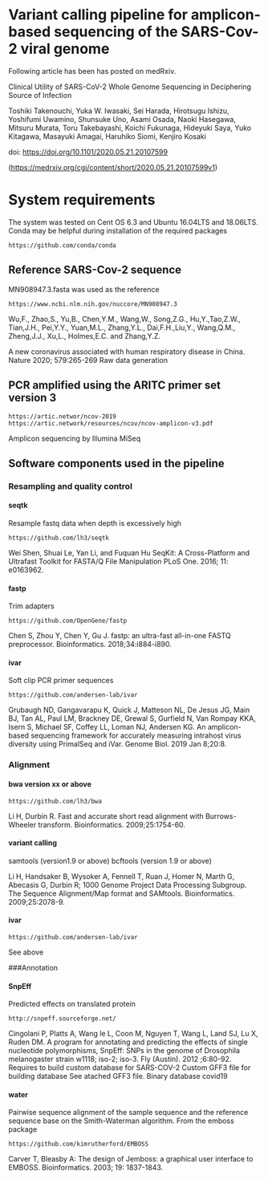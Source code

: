 Variant calling pipeline for amplicon-based sequencing of the SARS-Cov-2 viral genome
===========

Following article has been has posted on medRxiv.

Clinical Utility of SARS-CoV-2 Whole Genome Sequencing in Deciphering Source of Infection

Toshiki Takenouchi, Yuka W. Iwasaki, Sei Harada, Hirotsugu Ishizu, Yoshifumi Uwamino, Shunsuke Uno, Asami Osada, Naoki Hasegawa, Mitsuru Murata, Toru Takebayashi, Koichi Fukunaga, Hideyuki Saya, Yuko Kitagawa, Masayuki Amagai, Haruhiko Siomi, Kenjiro Kosaki

doi: https://doi.org/10.1101/2020.05.21.20107599

(https://medrxiv.org/cgi/content/short/2020.05.21.20107599v1)
# System requirements

The system was tested on Cent OS 6.3 and Ubuntu 16.04LTS and 18.06LTS.
Conda may be helpful during installation of the required packages

    https://github.com/conda/conda

## Reference SARS-Cov-2 sequence

MN908947.3.fasta was used as the reference

    https://www.ncbi.nlm.nih.gov/nuccore/MN908947.3

Wu,F., Zhao,S., Yu,B., Chen,Y.M., Wang,W., Song,Z.G., Hu,Y.,Tao,Z.W., Tian,J.H., Pei,Y.Y., Yuan,M.L., Zhang,Y.L., Dai,F.H.,Liu,Y., Wang,Q.M., Zheng,J.J., Xu,L., Holmes,E.C. and Zhang,Y.Z.

A new coronavirus associated with human respiratory disease in China.
Nature 2020; 579:265-269
Raw data generation

## PCR amplified using the ARITC primer set version 3

    https://artic.networ/ncov-2019
    https://artic.network/resources/ncov/ncov-amplicon-v3.pdf

Amplicon sequencing by Illumina MiSeq

## Software components used in the pipeline
### Resampling and quality control
#### seqtk
Resample fastq data when depth is excessively high

    https://github.com/lh3/seqtk

Wei Shen, Shuai Le, Yan Li, and Fuquan Hu
SeqKit: A Cross-Platform and Ultrafast Toolkit for FASTA/Q  File Manipulation
PLoS One. 2016; 11: e0163962.

#### fastp
Trim adapters

    https://github.com/OpenGene/fastp

Chen S, Zhou Y, Chen Y, Gu J.
fastp: an ultra-fast all-in-one FASTQ preprocessor.
Bioinformatics. 2018;34:i884-i890.

#### ivar

Soft clip PCR primer sequences

    https://github.com/andersen-lab/ivar

Grubaugh ND, Gangavarapu K, Quick J, Matteson NL, De Jesus JG, Main BJ, Tan AL, Paul LM, Brackney DE, Grewal S, Gurfield N, Van Rompay KKA, Isern S, Michael SF, Coffey LL, Loman NJ, Andersen KG.
An amplicon-based sequencing framework for accurately measuring intrahost virus diversity using PrimalSeq and iVar.
Genome Biol. 2019 Jan 8;20:8.

### Alignment

#### bwa version xx or above

    https://github.com/lh3/bwa

Li H, Durbin R.
Fast and accurate short read alignment with Burrows-Wheeler transform.
Bioinformatics. 2009;25:1754-60.

#### variant calling

samtools (version1.9 or above)
bcftools (version 1.9 or above)

Li H, Handsaker B, Wysoker A, Fennell T, Ruan J, Homer N, Marth G, Abecasis G, Durbin R; 1000 Genome Project Data Processing Subgroup.
The Sequence Alignment/Map format and SAMtools.
Bioinformatics. 2009;25:2078-9.

#### ivar

    https://github.com/andersen-lab/ivar

See above

###Annotation
#### SnpEff

Predicted effects on translated protein

    http://snpeff.sourceforge.net/

Cingolani P, Platts A, Wang le L, Coon M, Nguyen T, Wang L, Land SJ, Lu X, Ruden DM.
A program for annotating and predicting the effects of single nucleotide polymorphisms, SnpEff: SNPs in the genome of Drosophila melanogaster strain w1118; iso-2; iso-3.
Fly (Austin). 2012 ;6:80-92.
Requires to build custom database for SARS-COV-2
Custom GFF3 file for building database
See atached GFF3 file.
Binary database
covid19

#### water

Pairwise sequence alignment of the sample sequence and the reference sequence base on the Smith-Waterman algorithm.
From the emboss package

    https://github.com/kimrutherford/EMBOSS

Carver T, Bleasby A: The design of Jemboss: a graphical user interface to EMBOSS. Bioinformatics. 2003; 19: 1837-1843.

